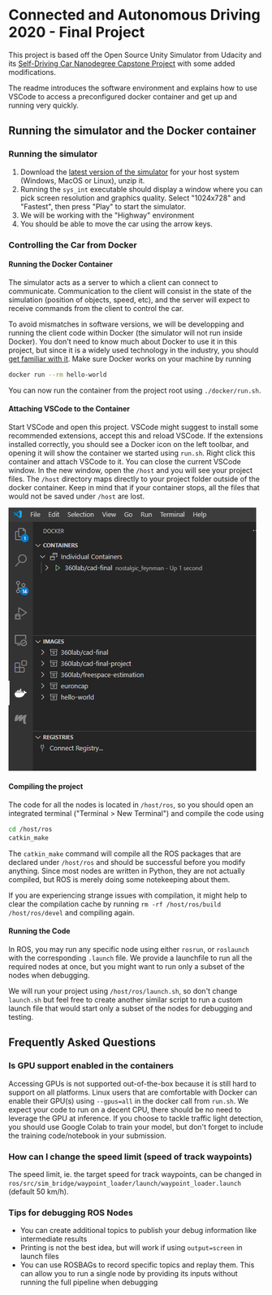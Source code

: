 
# Connected and Autonomous Driving 2020 - Final Project


This project is based off the Open Source Unity Simulator from Udacity and its [Self-Driving Car Nanodegree Capstone Project](https://github.com/udacity/CarND-Capstone) with some added modifications.

The readme introduces the software environment and explains how to use VSCode to access a preconfigured docker container and get up and running very quickly. 


## Running the simulator and the Docker container

### Running the simulator

1. Download the [latest version of the simulator](https://github.com/udacity/CarND-Capstone/releases/tag/v1.3) for your host system (Windows, MacOS or Linux), unzip it.
1. Running the `sys_int` executable should display a window where you can pick screen resolution and graphics quality. Select "1024x728" and "Fastest", then press "Play" to start the simulator.
1. We will be working with the "Highway" environment
1. You should be able to move the car using the arrow keys.


### Controlling the Car from Docker

#### Running the Docker Container
The simulator acts as a server to which a client can connect to communicate. Communication to the client will consist in the state of the simulation (position of objects, speed, etc), and the server will expect to receive commands from the client to control the car. 

To avoid mismatches in software versions, we will be developping and running the client code within Docker (the simulator will not run inside Docker). You don't need to know much about Docker to use it in this project, but since it is a widely used technology in the industry, you should [get familiar with it](https://docs.docker.com/get-started/). Make sure Docker works on your machine by running 

```bash
docker run --rm hello-world
```

You can now run the container from the project root using `./docker/run.sh`.

#### Attaching VSCode to the Container

Start VSCode and open this project. VSCode might suggest to install some recommended extensions, accept this and reload VSCode. If the extensions installed correctly, you should see a Docker icon on the left toolbar, and opening it will show the container we started using `run.sh`. Right click this container and attach VSCode to it. You can close the current VSCode window. In the new window, open the `/host` and you will see your project files. The `/host` directory maps directly to your project folder outside of the docker container. Keep in mind that if your container stops, all the files that would not be saved under `/host` are lost.

![Attach VSCode](docs/vscode_docker.png)


#### Compiling the project

The code for all the nodes is located in `/host/ros`, so you should open an integrated terminal ("Terminal > New Terminal") and compile the code using 

```bash
cd /host/ros
catkin_make
```

The `catkin_make` command will compile all the ROS packages that are declared under `/host/ros` and should be successful before you modify anything. Since most nodes are written in Python, they are not actually compiled, but ROS is merely doing some notekeeping about them.

If you are experiencing strange issues with compilation, it might help to clear the compilation cache by running `rm -rf /host/ros/build /host/ros/devel` and compiling again.

#### Running the Code

In ROS, you may run any specific node using either `rosrun`, or `roslaunch` with the corresponding `.launch` file. We provide a launchfile to run all the required nodes at once, but you might want to run only a subset of the nodes when debugging.

We will run your project using `/host/ros/launch.sh`, so don't change `launch.sh` but feel free to create another similar script to run a custom launch file that would start only a subset of the nodes for debugging and testing.




## Frequently Asked Questions

### Is GPU support enabled in the containers
Accessing GPUs is not supported out-of-the-box because it is still hard to support on all platforms. Linux users that are comfortable with Docker can enable their GPU(s) using `--gpus=all` in the docker call from `run.sh`. We expect your code to run on a decent CPU, there should be no need to leverage the GPU at inference. If you choose to tackle traffic light detection, you should use Google Colab to train your model, but don't forget to include the training code/notebook in your submission.


### How can I change the speed limit (speed of track waypoints)
The speed limit, ie. the target speed for track waypoints, can be changed in `ros/src/sim_bridge/waypoint_loader/launch/waypoint_loader.launch` (default 50 km/h).

### Tips for debugging ROS Nodes
- You can create additional topics to publish your debug information like intermediate results
- Printing is not the best idea, but will work if using `output=screen` in launch files
- You can use ROSBAGs to record specific topics and replay them. This can allow you to run a single node by providing its inputs without running the full pipeline when debugging


